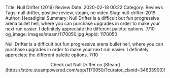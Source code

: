 Title: Null Drifter (2019) Review
Date: 2020-02-18 00:22
Category: Reviews
Tags: null drifter, positive review, steam, no video
Slug: null-drifter-2019
Author: Hexadigital
Summary: Null Drifter is a difficult but fun progressive arena bullet hell, where you can purchase upgrades in order to make your next run easier. I definitely appreciate the different palette options. 7/10
og_image: images/steam/1170050.jpg
Appid: 1170050

Null Drifter is a difficult but fun progressive arena bullet hell, where you can purchase upgrades in order to make your next run easier. I definitely appreciate the different palette options. 7/10

<center>Check out Null Drifter on [Steam](https://store.steampowered.com/app/1170050/?curator_clanid=34633900)!</center>